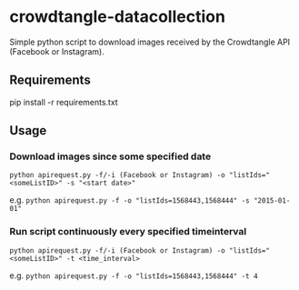 # crowdtangle-datacollection

Simple python script to download images received by the Crowdtangle API (Facebook or Instagram).

## Requirements
pip install -r requirements.txt

## Usage

### Download images since some specified date
`python apirequest.py -f/-i (Facebook or Instagram) -o "listIds="<someListID>" -s "<start date>"`

e.g. `python apirequest.py -f -o "listIds=1568443,1568444" -s "2015-01-01"`

### Run script continuously every specified timeinterval
`python apirequest.py -f/-i (Facebook or Instagram) -o "listIds="<someListID>" -t <time_interval>`

e.g. `python apirequest.py -f -o "listIds=1568443,1568444" -t 4`
